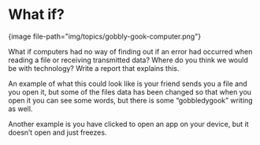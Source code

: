 # What if?

{image file-path="img/topics/gobbly-gook-computer.png"}

What if computers had no way of finding out if an error had occurred when reading a file or receiving transmitted data?
Where do you think we would be with technology? Write a report that explains this. 
 
An example of what this could look like is your friend sends you a file and you open it, but some of the files data has been changed so that when you open it you can see some words, but there is some “gobbledygook” writing as well. 
 
Another example is you have clicked to open an app on your device, but it doesn’t open and just freezes.
